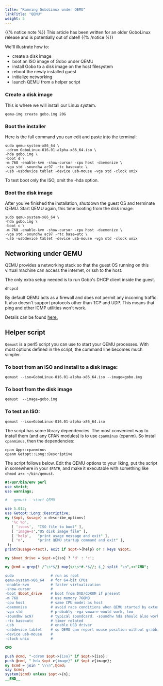 ```yaml
---
title: "Running GoboLinux under QEMU"
linkTitle: "QEMU"
weight: 5
---
```


{{% notice note %}} This article has been written for an older GoboLinux
 release and is potentially out of date!! {{% /notice %}}

We'll illustrate how to:

-   create a disk image
-   boot an ISO image of Gobo under QEMU
-   install Gobo to a disk image on the host filesystem
-   reboot the newly installed guest
-   initialize networking
-   launch QEMU from a helper script

### Create a disk image

This is where we will install our Linux system.

```fish
qemu-img create gobo.img 20G
```

### Boot the installer

Here is the full command you can edit and paste into the terminal:

```fish
sudo qemu-system-x86_64 \
-cdrom GoboLinux-016.01-alpha-x86_64.iso \
-hda gobo.img \
-boot d \
-m 768 -enable-kvm -show-cursor -cpu host -daemonize \
-vga std -soundhw ac97 -rtc base=utc \
-usb -usbdevice tablet -device usb-mouse -vga std -clock unix
```

To test boot only the ISO, omit the -hda option.

### Boot the disk image

After you've finished the installation, shutdown the guest OS and terminate
QEMU. Start QEMU again, this time booting from the disk image:

```fish
sudo qemu-system-x86_64 \
-hda gobo.img \
-boot c \
-m 768 -enable-kvm -show-cursor -cpu host -daemonize \
-vga std -soundhw ac97 -rtc base=utc \
-usb -usbdevice tablet -device usb-mouse -vga std -clock unix
```

## Networking under QEMU

QEMU provides a networking stack so that the guest OS running on this virtual
machine can access the internet, or ssh to the host.

The only extra setup needed is to run Gobo's DHCP client inside the guest.

```fish
dhcpcd
```

By default QEMU acts as a firewall and does not permit any incoming traffic. It
also doesn't support protocols other than TCP and UDP. This means that ping and
other ICMP utilities won't work.

Details can be found
[here.](https://en.wikibooks.org/wiki/QEMU/Networking#User_mode_networking)

## Helper script

`Qemust` is a perl5 script you can use to start your QEMU processes. With most
options defined in the script, the command line becomes much simpler.

### To boot from an ISO and install to a disk image:

```fish
qemust --iso=GoboLinux-016.01-alpha-x86_64.iso --image=gobo.img
```

### To boot from the disk image

```fish
qemust  --image=gobo.img
```

### To test an ISO:

```fish
qemust --iso=GoboLinux-016.01-alpha-x86_64.iso
```

The script has some library dependencies. The most convenient way to install
them (and any CPAN modules) is to use `cpanminus` (cpanm). So install
`cpanminus`, then the dependencies:

```fish
cpan App::cpanminus
cpanm Getopt::Long::Descriptive
```

The script follows below. Edit the QEMU options to your liking, put the script
in somewhere in your `$PATH`, and make it executable with something like
`chmod a+x ~/bin/qemust`.

```perl
#!/usr/bin/env perl
use strict;
use warnings;

#   qemust - start QEMU

use 5.012;
use Getopt::Long::Descriptive;
my ($opt, $usage) = describe_options(
   '%c %o',
   [ 'iso=s',  "ISO file to boot" ],
   [ 'image=s',"OS disk image file" ],
   [ 'help',   "print usage message and exit" ],
   [ 'n',      "print QEMU startup command and exit" ],
 );
print($usage->text), exit if $opt->{help} or ! keys %$opt;

my $boot_drive = $opt->{iso} ? 'd' : 'c';

my @cmd = grep{! /^\s*$/} map{s/\s*#.*$//; $_} split "\n",<<"CMD";

sudo                 # run as root
qemu-system-x86_64   # for 64-bit CPUs
-enable-kvm          # faster virtualization
-show-cursor         #
-boot $boot_drive    # boot from DVD/CDROM if present
-m 768               # use memory 768MB
-cpu host            # same CPU model as host
-daemonize           # avoid race conditions when QEMU started by external program
-vga std             # probably -vga vmware would work, too
-soundhw ac97        # typical soundcard, -soundhw hda should also work
-rtc base=utc        # timer related
-usb                 # enable USB driver
-usbdevice tablet    # so QEMU can report mouse position without grabbing mouse
-device usb-mouse    #
-clock unix          #

CMD

push @cmd, "-cdrom $opt->{iso}" if $opt->{iso};
push @cmd, "-hda $opt->{image}" if $opt->{image};
my $cmd = join " \\\n",@cmd;
say $cmd;
system($cmd) unless $opt->{n};
__END__
```
